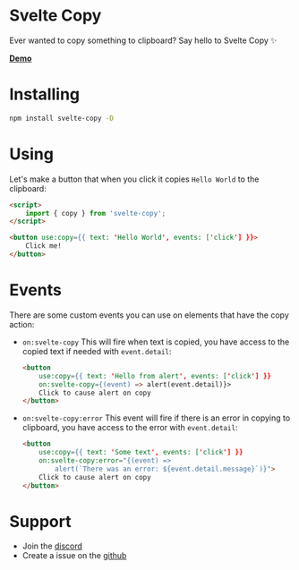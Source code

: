# Svelte Copy

Ever wanted to copy something to clipboard? Say hello to Svelte Copy ✨

[**Demo**](https://svelte-copy.vercel.app/)

# Installing

```sh
npm install svelte-copy -D
```

# Using

Let's make a button that when you click it copies `Hello World` to the clipboard:

```html
<script>
    import { copy } from 'svelte-copy';
</script>

<button use:copy={{ text: 'Hello World', events: ['click'] }}>
    Click me!
</button>
```

# Events

There are some custom events you can use on elements that have the copy action:

-   `on:svelte-copy`
    This will fire when text is copied, you have access to the copied text if needed with `event.detail`:

    ```html
    <button
        use:copy={{ text: 'Hello from alert', events: ['click'] }}
        on:svelte-copy={(event) => alert(event.detail)}>
        Click to cause alert on copy
    </button>
    ```

-   `on:svelte-copy:error`
    This event will fire if there is an error in copying to clipboard, you have access to the error with `event.detail`:

    ```html
    <button
        use:copy={{ text: 'Some text', events: ['click'] }}
        on:svelte-copy:error="{(event) =>
            alert(`There was an error: ${event.detail.message}`)}">
        Click to cause alert on copy
    </button>
    ```

# Support

-   Join the [discord](https://discord.gg/2Vd4wAjJnm)<br>
-   Create a issue on the [github](https://github.com/ghostdevv/svelte-copy)
